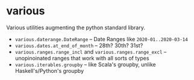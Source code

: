 # various

Various utilities augmenting the python standard library.

- `various.daterange.DateRange` – Date Ranges like `2020-01..2020-03-14`
- `various.dates.at_end_of_month` – 28th? 30th? 31st?
- `various.ranges.range_incl` and `various.ranges.range_excl` – unopinoinated ranges that work with all sorts of types
- `various.iterables.groupby` – like Scala's groupby, unlike Haskell's/Python's groupby
